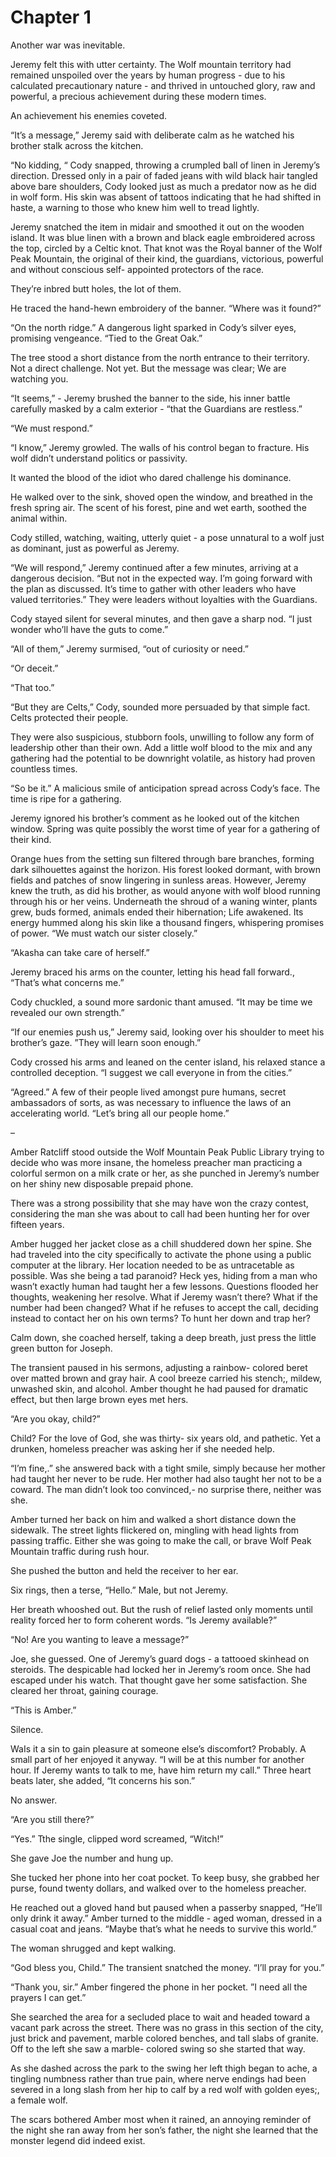 # Chapter 1

Another war was inevitable.
 
Jeremy felt this with utter certainty. The Wolf mountain territory had remained unspoiled over the years by human progress - due to his calculated precautionary nature - and thrived in untouched glory, raw and powerful, a precious achievement during these modern times.
 
An achievement his enemies coveted.
 
“It’s a message,” Jeremy said with deliberate calm as he watched his brother stalk across the kitchen.
 
“No kidding, “ Cody snapped, throwing a crumpled ball of linen in Jeremy’s direction. Dressed only in a pair of faded jeans with wild black hair tangled above bare shoulders, Cody looked just as much a predator now as he did in wolf form. His skin was absent of tattoos indicating that he had shifted in haste, a warning to those who knew him well to tread lightly.
 
Jeremy snatched the item in midair and smoothed it out on the wooden island. It was blue linen with a brown and black eagle embroidered across the top, circled by a Celtic knot. That knot was the Royal banner of the Wolf Peak Mountain, the original of their kind, the guardians, victorious, powerful and without conscious self- appointed protectors of the race.

They’re inbred butt holes, the lot of them.
 
He traced the hand-hewn embroidery of the banner. “Where was it found?”
 
“On the north ridge.” A dangerous light sparked in Cody’s silver eyes, promising vengeance. “Tied to the Great Oak.”
 
The tree stood a short distance from the north entrance to their territory. Not a direct challenge. Not yet. But the message was clear; We are watching you.
 
“It seems,” - Jeremy brushed the banner to the side, his inner battle carefully masked by a calm exterior - “that the Guardians are restless.”
 
“We must respond.”
 
“I know,” Jeremy growled.  The walls of his control began to fracture. His wolf didn’t understand politics or passivity.
 
It wanted the blood of the idiot who dared challenge his dominance.
 
He walked over to the sink, shoved open the window, and breathed in the fresh spring air. The scent of his forest, pine and wet earth, soothed the animal within.
 
Cody stilled, watching, waiting, utterly quiet - a pose unnatural to a wolf just as dominant, just as powerful as Jeremy.
 
“We will respond,” Jeremy continued after a few minutes, arriving at a dangerous decision. “But not in the expected way. I’m going forward with the plan as discussed. It’s time to gather with other leaders who have valued territories.” They were leaders without loyalties with the Guardians.
 
Cody stayed silent for several minutes, and then gave a sharp nod. “I just wonder who’ll have the guts to come.”
 
“All of them,” Jeremy surmised, “out of curiosity or need.”
 
“Or deceit.”
 
“That too.”
 
“But they are Celts,” Cody, sounded more persuaded by that simple fact. Celts protected their people.
 
They were also suspicious, stubborn fools, unwilling to follow any form of leadership other than their own. Add a little wolf blood to the mix and any gathering had the potential to be downright volatile, as history had proven countless times.
 
“So be it.” A malicious smile of anticipation spread across Cody’s face. The time is ripe for a gathering.
 
Jeremy ignored his brother’s comment as he looked out of the kitchen window. Spring was quite possibly the worst time of year for a gathering of their kind.
 
Orange hues from the setting sun filtered through bare branches, forming dark silhouettes against the horizon. His forest looked dormant, with brown fields and patches of snow lingering in sunless areas. However, Jeremy knew the truth, as did his brother, as would anyone with wolf blood running through his or her veins. Underneath the shroud of a waning winter, plants grew, buds formed, animals ended their hibernation; Life awakened. Its energy hummed along his skin like a thousand fingers, whispering promises of power. “We must watch our sister closely.”
 
“Akasha can take care of herself.”
 
Jeremy braced his arms on the counter, letting his head fall forward., “That’s what concerns me.”
 
Cody chuckled, a sound more sardonic thant amused. “It may be time we revealed our own strength.”
 
“If our enemies push us,” Jeremy said, looking over his shoulder to meet his brother’s gaze. ”They will learn soon enough.”
 
Cody crossed his arms and leaned on the center island, his relaxed stance a controlled deception. “I suggest we call everyone in from the cities.”
 
“Agreed.” A few of their people lived amongst pure humans, secret ambassadors of sorts, as was necessary to influence the laws of an accelerating world. “Let’s bring all our people home.”

– 

Amber Ratcliff stood outside the Wolf Mountain Peak Public Library trying to decide who was more insane, the homeless preacher man practicing a colorful sermon on a milk crate or her, as she punched in Jeremy’s number on her shiny new disposable prepaid phone.
 
There was a strong possibility that she may have won the crazy contest, considering the man she was about to call had been hunting her for over fifteen years.
 
Amber hugged her jacket close as a chill shuddered down her spine. She had traveled into the city specifically to activate the phone using a public computer at the library. Her location needed to be as untracetable as possible. Was she being a tad paranoid? Heck yes, hiding from a man who wasn’t exactly human had taught her a few lessons. Questions flooded her thoughts, weakening her resolve. What if Jeremy wasn’t there? What if the number had been changed? What if he refuses to accept the call, deciding instead to contact her on his own terms? To hunt her down and trap her?
 
Calm down, she coached herself, taking a deep breath, just press the little green button for Joseph.
 
The transient paused in his sermons, adjusting a rainbow- colored beret over matted brown and gray hair. A cool breeze carried his stench;, mildew, unwashed skin, and alcohol. Amber thought he had paused for dramatic effect, but then large brown eyes met hers.
 
“Are you okay, child?”
 
Child? For the love of God, she was thirty- six years old, and  pathetic. Yet a drunken, homeless preacher was asking her if she needed help.
 
“I’m fine,.” she answered back with a tight smile, simply because her mother had taught her never to be rude. Her mother had also taught her not to be a coward. The man didn’t look too convinced,- no surprise there, neither was she.
 
Amber turned her back on him and walked a short distance down the sidewalk. The street lights flickered on, mingling with head lights from passing traffic. Either she was going to make the call, or brave Wolf Peak Mountain traffic during rush hour.
 
She pushed the button and held the receiver to her ear.
 
Six rings, then a terse, “Hello.” Male, but not Jeremy.
 
Her breath whooshed out. But the rush of relief lasted only moments until reality forced her to form coherent words. “Is Jeremy available?”
 
“No! Are you wanting to leave a message?”
 
Joe, she guessed. One of Jeremy’s guard dogs - a tattooed skinhead on steroids. The despicable had locked her in Jeremy’s room once. She had escaped under his watch. That thought gave her some satisfaction. She cleared her throat, gaining courage.
 
“This is Amber.”
 
Silence.
 
WaIs it a sin to gain pleasure at someone else’s discomfort?  Probably. A small part of her enjoyed it anyway. “I will be at this number for another hour. If Jeremy wants to talk to me, have him return my call.” Three heart beats later, she added, “It concerns his son.”
 
No answer.
 
“Are you still there?”
 
“Yes.” Tthe single, clipped word screamed, “Witch!”
 
She gave Joe the number and hung up.

She tucked her phone into her coat pocket. To keep busy, she grabbed her purse, found twenty dollars, and walked over to the homeless preacher.
 
He reached out a gloved hand but paused when a passerby snapped, “He’ll only drink it away.” Amber turned to the middle - aged woman, dressed in a casual coat and jeans. “Maybe that’s what he needs to survive this world.”
 
The woman shrugged and kept walking.
 
“God bless you, Child.” The transient snatched the money. “I’ll pray for you.”
 
“Thank you, sir.” Amber fingered the phone in her pocket. ”I need all the prayers I can get.”
 
She searched the area for a secluded place to wait and headed toward a vacant park across the street. There was no grass in this section of the city, just brick and pavement, marble colored benches, and tall slabs of granite. Off to the left she saw a marble- colored swing so she started that way.
 
As she dashed across the park to the swing her left thigh began to ache, a tingling numbness rather than true pain, where nerve endings had been severed in a long slash from her hip to calf by a red wolf with golden eyes;, a female wolf.
 
The scars bothered Amber most when it rained, an annoying reminder of the night she ran away from her son’s father, the night she learned that the monster legend did indeed exist.


